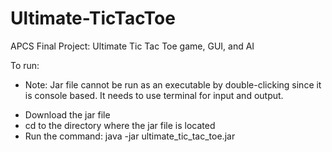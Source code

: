 # Ultimate-TicTacToe
APCS Final Project: Ultimate Tic Tac Toe game, GUI, and AI

To run:
* Note: Jar file cannot be run as an executable by double-clicking since it is console based. It needs to use terminal for input and output.
- Download the jar file
- cd to the directory where the jar file is located
- Run the command: java -jar ultimate_tic_tac_toe.jar
